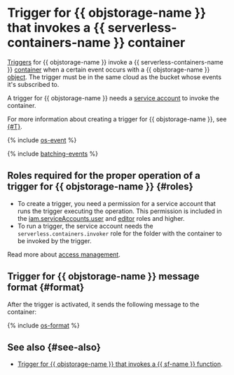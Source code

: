# Trigger for {{ objstorage-name }} that invokes a {{ serverless-containers-name }} container

[Triggers](../trigger/) for {{ objstorage-name }} invoke a {{ serverless-containers-name }} [container](../container.md) when a certain event occurs with a {{ objstorage-name }} [object](../../../storage/concepts/object.md). The trigger must be in the same cloud as the bucket whose events it's subscribed to.

A trigger for {{ objstorage-name }} needs a [service account](../../../iam/concepts/users/service-accounts.md) to invoke the container.

For more information about creating a trigger for {{ objstorage-name }}, see [{#T}](../../operations/os-trigger-create.md).

{% include [os-event](../../../_includes/functions/os-event.md) %}

{% include [batching-events](../../../_includes/serverless-containers/batching-events.md) %}

## Roles required for the proper operation of a trigger for {{ objstorage-name }} {#roles}

* To create a trigger, you need a permission for a service account that runs the trigger executing the operation. This permission is included in the [iam.serviceAccounts.user](../../../iam/concepts/access-control/roles.md#sa-user) and [editor](../../../iam/concepts/access-control/roles.md#editor) roles and higher.
* To run a trigger, the service account needs the `serverless.containers.invoker` role for the folder with the container to be invoked by the trigger.

Read more about [access management](../../security/index.md).

## Trigger for {{ objstorage-name }} message format {#format}

After the trigger is activated, it sends the following message to the container:

{% include [os-format](../../../_includes/functions/os-format.md) %}

## See also {#see-also}

* [Trigger for {{ objstorage-name }} that invokes a {{ sf-name }} function](../../../functions/concepts/trigger/os-trigger.md).